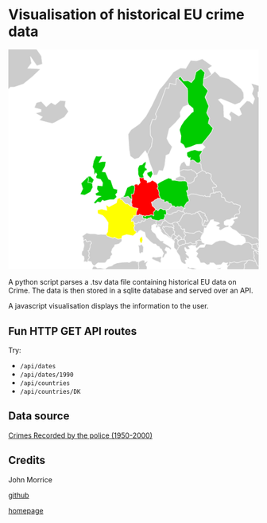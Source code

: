 # Visualisation of historical EU crime data

![Historical Crime Map](crimemap/static/crimemap.png)

A python script parses a .tsv data file containing historical EU data on Crime.  The data is then stored in a sqlite database and served over an API.

A javascript visualisation displays the information to the user.

## Fun HTTP GET API routes

Try:

* `/api/dates`
* `/api/dates/1990`
* `/api/countries`
* `/api/countries/DK`

## Data source

[Crimes Recorded by the police (1950-2000)](https://data.europa.eu/euodp/en/data/dataset/qdxC0mEw46A0rQODgMzCQ)

## Credits

John Morrice

[github](https://github.com/johnny-morrice)

[homepage](http://jmorrice.teoma.io)
